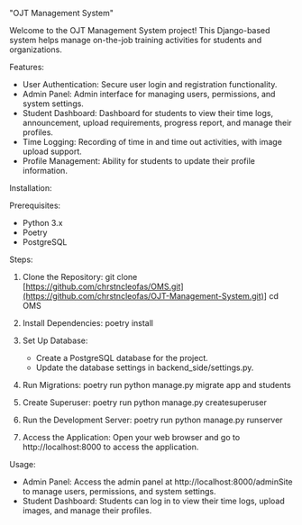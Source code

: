 "OJT Management System"

Welcome to the OJT Management System project! This Django-based system helps manage on-the-job training activities for students and organizations.

Features:
- User Authentication: Secure user login and registration functionality.
- Admin Panel: Admin interface for managing users, permissions, and system settings.
- Student Dashboard: Dashboard for students to view their time logs, announcement, upload requirements, progress report, and manage their profiles.
- Time Logging: Recording of time in and time out activities, with image upload support.
- Profile Management: Ability for students to update their profile information.

Installation:

Prerequisites:
- Python 3.x
- Poetry
- PostgreSQL

Steps:
1. Clone the Repository:
   git clone [https://github.com/chrstncleofas/OMS.git](https://github.com/chrstncleofas/OJT-Management-System.git)]
   cd OMS

2. Install Dependencies:
   poetry install

3. Set Up Database:
   - Create a PostgreSQL database for the project.
   - Update the database settings in backend_side/settings.py.

4. Run Migrations:
   poetry run python manage.py migrate app and students

5. Create Superuser:
   poetry run python manage.py createsuperuser

6. Run the Development Server:
   poetry run python manage.py runserver

7. Access the Application:
   Open your web browser and go to http://localhost:8000 to access the application.

Usage:
- Admin Panel: Access the admin panel at http://localhost:8000/adminSite to manage users, permissions, and system settings.
- Student Dashboard: Students can log in to view their time logs, upload images, and manage their profiles.
